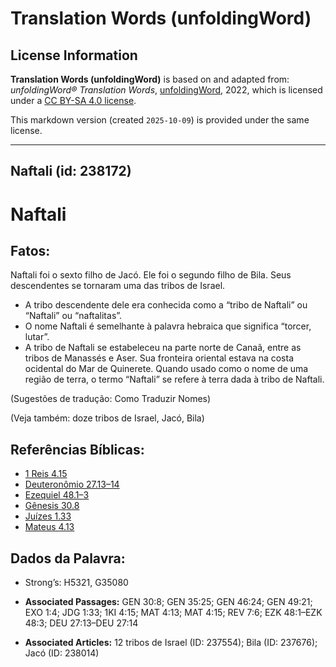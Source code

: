 # Translation Words (unfoldingWord)

## License Information

**Translation Words (unfoldingWord)** is based on and adapted from: _unfoldingWord® Translation Words_, [unfoldingWord](https://unfoldingword.org/utw), 2022, which is licensed under a [CC BY-SA 4.0 license](https://creativecommons.org/licenses/by-sa/4.0/legalcode.en).

This markdown version (created `2025-10-09`) is provided under the same license.



--------------------------------

## Naftali (id: 238172)

Naftali
=======

Fatos:
------

Naftali foi o sexto filho de Jacó. Ele foi o segundo filho de Bila. Seus descendentes se tornaram uma das tribos de Israel.

* A tribo descendente dele era conhecida como a “tribo de Naftali” ou “Naftali” ou “naftalitas”.
* O nome Naftali é semelhante à palavra hebraica que significa “torcer, lutar”.
* A tribo de Naftali se estabeleceu na parte norte de Canaã, entre as tribos de Manassés e Aser. Sua fronteira oriental estava na costa ocidental do Mar de Quinerete. Quando usado como o nome de uma região de terra, o termo “Naftali” se refere à terra dada à tribo de Naftali.

(Sugestões de tradução: Como Traduzir Nomes)

(Veja também: doze tribos de Israel, Jacó, Bila)

Referências Bíblicas:
---------------------

* [1 Reis 4\.15](https://ref.ly/1Kgs4:15)
* [Deuteronômio 27\.13–14](https://ref.ly/Deut27:13-Deut27:14)
* [Ezequiel 48\.1–3](https://ref.ly/Ezek48:1-Ezek48:3)
* [Gênesis 30\.8](https://ref.ly/Gen30:8)
* [Juízes 1\.33](https://ref.ly/Judg1:33)
* [Mateus 4\.13](https://ref.ly/Matt4:13)

Dados da Palavra:
-----------------

* Strong’s: H5321, G35080

* **Associated Passages:** GEN 30:8; GEN 35:25; GEN 46:24; GEN 49:21; EXO 1:4; JDG 1:33; 1KI 4:15; MAT 4:13; MAT 4:15; REV 7:6; EZK 48:1–EZK 48:3; DEU 27:13–DEU 27:14
* **Associated Articles:** 12 tribos de Israel (ID: 237554); Bila (ID: 237676); Jacó (ID: 238014)

